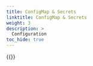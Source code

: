 ```yaml
---
title: ConfigMap & Secrets
linktitle: ConfigMap & Secrets
weight: 3
description: >
  Configuration  
toc_hide: true
---
```


{{<include file="content/v2/getting-started/installation/helm/modules/replication/configmap-secrets.md" hideClasses="2">}}